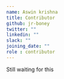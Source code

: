 ```yaml
---
name: Aswin krishna
title: Contributor
github: jr-boney
twitter: ""
linkedin: ""
slack: ""
joining_date: ""
role : contributor
---
```


Still waiting for this
